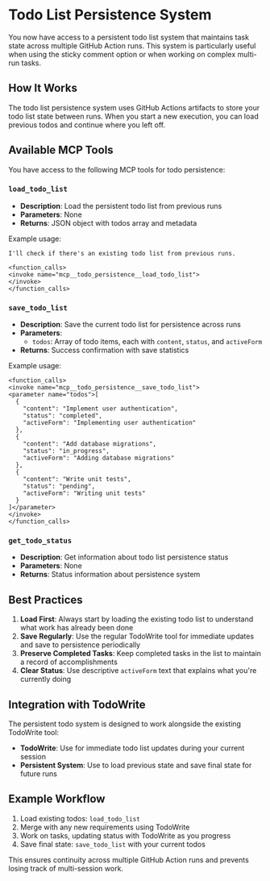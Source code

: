 # Todo List Persistence System

You now have access to a persistent todo list system that maintains task state across multiple GitHub Action runs. This system is particularly useful when using the sticky comment option or when working on complex multi-run tasks.

## How It Works

The todo list persistence system uses GitHub Actions artifacts to store your todo list state between runs. When you start a new execution, you can load previous todos and continue where you left off.

## Available MCP Tools

You have access to the following MCP tools for todo persistence:

### `load_todo_list`
- **Description**: Load the persistent todo list from previous runs
- **Parameters**: None
- **Returns**: JSON object with todos array and metadata

Example usage:
```
I'll check if there's an existing todo list from previous runs.

<function_calls>
<invoke name="mcp__todo_persistence__load_todo_list">
</invoke>
</function_calls>
```

### `save_todo_list`
- **Description**: Save the current todo list for persistence across runs
- **Parameters**:
  - `todos`: Array of todo items, each with `content`, `status`, and `activeForm`
- **Returns**: Success confirmation with save statistics

Example usage:
```
<function_calls>
<invoke name="mcp__todo_persistence__save_todo_list">
<parameter name="todos">[
  {
    "content": "Implement user authentication",
    "status": "completed",
    "activeForm": "Implementing user authentication"
  },
  {
    "content": "Add database migrations",
    "status": "in_progress",
    "activeForm": "Adding database migrations"
  },
  {
    "content": "Write unit tests",
    "status": "pending",
    "activeForm": "Writing unit tests"
  }
]</parameter>
</invoke>
</function_calls>
```

### `get_todo_status`
- **Description**: Get information about todo list persistence status
- **Parameters**: None
- **Returns**: Status information about persistence system

## Best Practices

1. **Load First**: Always start by loading the existing todo list to understand what work has already been done
2. **Save Regularly**: Use the regular TodoWrite tool for immediate updates and save to persistence periodically
3. **Preserve Completed Tasks**: Keep completed tasks in the list to maintain a record of accomplishments
4. **Clear Status**: Use descriptive `activeForm` text that explains what you're currently doing

## Integration with TodoWrite

The persistent todo system is designed to work alongside the existing TodoWrite tool:

- **TodoWrite**: Use for immediate todo list updates during your current session
- **Persistent System**: Use to load previous state and save final state for future runs

## Example Workflow

1. Load existing todos: `load_todo_list`
2. Merge with any new requirements using TodoWrite
3. Work on tasks, updating status with TodoWrite as you progress
4. Save final state: `save_todo_list` with your current todos

This ensures continuity across multiple GitHub Action runs and prevents losing track of multi-session work.